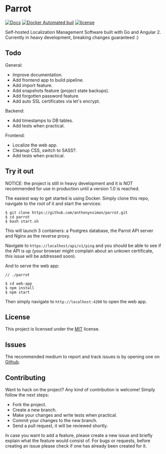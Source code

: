 # Parrot
[![Docs](https://readthedocs.org/projects/docs/badge/?version=latest)](https://anthonynsimon.gitbooks.io/parrot/content/)
[![Docker Automated buil](https://img.shields.io/docker/automated/jrottenberg/ffmpeg.svg)](https://hub.docker.com/r/anthonynsimon/parrot-api/)
[![license](https://img.shields.io/github/license/mashape/apistatus.svg)](https://github.com/anthonynsimon/parrot/blob/master/LICENSE)  

Self-hosted Localization Management Software built with Go and Angular 2.  
Currently in heavy development, breaking changes guaranteed :)

## Todo

General:
- Improve documentation.
- Add frontend app to build pipeline.
- Add import feature.
- Add snapshots feature (project state backups).
- Add forgotten password feature.
- Add auto SSL certificates via let's encrypt.

Backend:
- Add timestamps to DB tables.
- Add tests when practical.

Frontend:
- Localize the web app.
- Cleanup CSS, switch to SASS?.
- Add tests when practical.

## Try it out
NOTICE: the project is still in heavy development and it is NOT recommended for use in production until a version 1.0 is reached.

The easiest way to get started is using Docker. Simply clone this repo, navigate to the root of it and start the services:
```
$ git clone https://github.com/anthonynsimon/parrot.git
$ cd parrot
$ bash start.sh
```
This will launch 3 containers: a Postgres database, the Parrot API server and Nginx as the reverse proxy.

Navigate to `https://localhost/api/v1/ping` and you should be able to see if the API is up (your browser might complain about an unkown certificate, this issue will be addressed soon).

And to serve the web app:
```
// ./parrot

$ cd web-app
$ npm install
$ npm start
```
Then simply navigate to `http://localhost:4200` to open the web app.

## License
This project is licensed under the [MIT](https://github.com/anthonynsimon/parrot/blob/master/LICENSE) license.

## Issues
The recommended medium to report and track issues is by opening one on [Github](https://github.com/anthonynsimon/parrot).

## Contributing
Want to hack on the project? Any kind of contribution is welcome!
Simply follow the next steps:

- Fork the project.
- Create a new branch.
- Make your changes and write tests when practical.
- Commit your changes to the new branch.
- Send a pull request, it will be reviewed shortly.

In case you want to add a feature, please create a new issue and briefly explain what the feature would consist of. For bugs or requests, before creating an issue please check if one has already been created for it.
